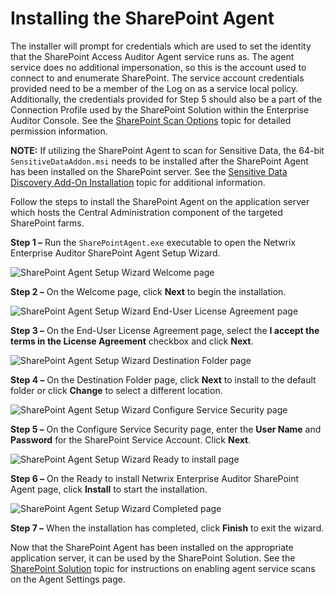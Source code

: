 # Installing the SharePoint Agent

The installer will prompt for credentials which are used to set the identity that the SharePoint
Access Auditor Agent service runs as. The agent service does no additional impersonation, so this is
the account used to connect to and enumerate SharePoint. The service account credentials provided
need to be a member of the Log on as a service local policy. Additionally, the credentials provided
for Step 5 should also be a part of the Connection Profile used by the SharePoint Solution within
the Enterprise Auditor Console. See the
[SharePoint Scan Options](/versioned_docs/enterpriseauditor_11.6/enterpriseauditor/requirements/solutions/sharepoint/scanoptions.md)
topic for detailed permission information.

**NOTE:** If utilizing the SharePoint Agent to scan for Sensitive Data, the 64-bit
`SensitiveDataAddon.msi` needs to be installed after the SharePoint Agent has been installed on the
SharePoint server. See the
[Sensitive Data Discovery Add-On Installation](/versioned_docs/enterpriseauditor_11.6/enterpriseauditor/install/sensitivedatadiscovery/overview.md)
topic for additional information.

Follow the steps to install the SharePoint Agent on the application server which hosts the Central
Administration component of the targeted SharePoint farms.

**Step 1 –** Run the `SharePointAgent.exe` executable to open the Netwrix Enterprise Auditor
SharePoint Agent Setup Wizard.

![SharePoint Agent Setup Wizard Welcome page](/img/versioned_docs/activitymonitor_7.1/activitymonitor/install/welcome.webp)

**Step 2 –** On the Welcome page, click **Next** to begin the installation.

![SharePoint Agent Setup Wizard End-User License Agreement page](/img/versioned_docs/changetracker_8.0/changetracker/install/eula.webp)

**Step 3 –** On the End-User License Agreement page, select the **I accept the terms in the License
Agreement** checkbox and click **Next**.

![SharePoint Agent Setup Wizard Destination Folder page](/img/versioned_docs/enterpriseauditor_11.6/enterpriseauditor/install/filesystemproxy/destination.webp)

**Step 4 –** On the Destination Folder page, click **Next** to install to the default folder or
click **Change** to select a different location.

![SharePoint Agent Setup Wizard Configure Service Security page](/img/versioned_docs/enterpriseauditor_11.6/enterpriseauditor/install/filesystemproxy/configureservice.webp)

**Step 5 –** On the Configure Service Security page, enter the **User Name** and **Password** for
the SharePoint Service Account. Click **Next**.

![SharePoint Agent Setup Wizard Ready to install page](/img/versioned_docs/activitymonitor_7.1/activitymonitor/install/ready.webp)

**Step 6 –** On the Ready to install Netwrix Enterprise Auditor SharePoint Agent page, click
**Install** to start the installation.

![SharePoint Agent Setup Wizard Completed page](/img/versioned_docs/enterpriseauditor_11.6/enterpriseauditor/install/sensitivedatadiscovery/completed.webp)

**Step 7 –** When the installation has completed, click **Finish** to exit the wizard.

Now that the SharePoint Agent has been installed on the appropriate application server, it can be
used by the SharePoint Solution. See the
[SharePoint Solution](/versioned_docs/enterpriseauditor_11.6/enterpriseauditor/solutions/sharepoint/overview.md)
topic for instructions on enabling agent service scans on the Agent Settings page.
